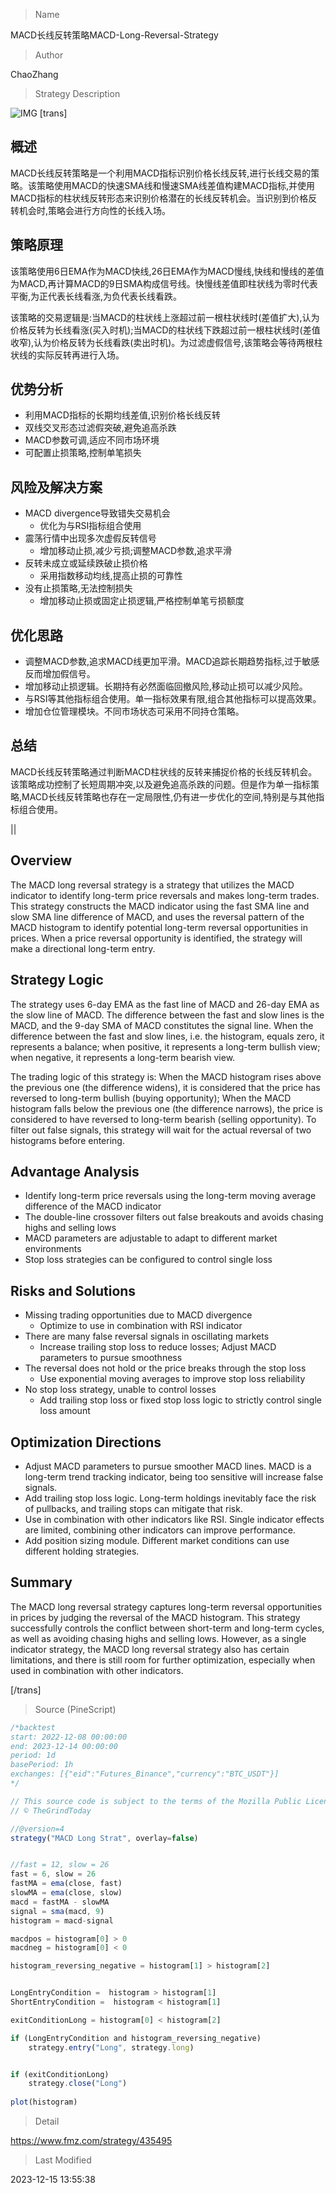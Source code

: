
> Name

MACD长线反转策略MACD-Long-Reversal-Strategy

> Author

ChaoZhang

> Strategy Description

![IMG](https://www.fmz.com/upload/asset/1ace83f1296ac50ac9c.png)
[trans]

## 概述

MACD长线反转策略是一个利用MACD指标识别价格长线反转,进行长线交易的策略。该策略使用MACD的快速SMA线和慢速SMA线差值构建MACD指标,并使用MACD指标的柱状线反转形态来识别价格潜在的长线反转机会。当识别到价格反转机会时,策略会进行方向性的长线入场。

## 策略原理

该策略使用6日EMA作为MACD快线,26日EMA作为MACD慢线,快线和慢线的差值为MACD,再计算MACD的9日SMA构成信号线。快慢线差值即柱状线为零时代表平衡,为正代表长线看涨,为负代表长线看跌。

该策略的交易逻辑是:当MACD的柱状线上涨超过前一根柱状线时(差值扩大),认为价格反转为长线看涨(买入时机);当MACD的柱状线下跌超过前一根柱状线时(差值收窄),认为价格反转为长线看跌(卖出时机)。为过滤虚假信号,该策略会等待两根柱状线的实际反转再进行入场。

## 优势分析

- 利用MACD指标的长期均线差值,识别价格长线反转
- 双线交叉形态过滤假突破,避免追高杀跌
- MACD参数可调,适应不同市场环境
- 可配置止损策略,控制单笔损失

## 风险及解决方案

- MACD divergence导致错失交易机会
    - 优化为与RSI指标组合使用
- 震荡行情中出现多次虚假反转信号
    - 增加移动止损,减少亏损;调整MACD参数,追求平滑
- 反转未成立或延续跌破止损价格
    - 采用指数移动均线,提高止损的可靠性
- 没有止损策略,无法控制损失
    - 增加移动止损或固定止损逻辑,严格控制单笔亏损额度

## 优化思路

- 调整MACD参数,追求MACD线更加平滑。MACD追踪长期趋势指标,过于敏感反而增加假信号。
- 增加移动止损逻辑。长期持有必然面临回撤风险,移动止损可以减少风险。
- 与RSI等其他指标组合使用。单一指标效果有限,组合其他指标可以提高效果。
- 增加仓位管理模块。不同市场状态可采用不同持仓策略。

## 总结

MACD长线反转策略通过判断MACD柱状线的反转来捕捉价格的长线反转机会。该策略成功控制了长短周期冲突,以及避免追高杀跌的问题。但是作为单一指标策略,MACD长线反转策略也存在一定局限性,仍有进一步优化的空间,特别是与其他指标组合使用。

||

## Overview 

The MACD long reversal strategy is a strategy that utilizes the MACD indicator to identify long-term price reversals and makes long-term trades. This strategy constructs the MACD indicator using the fast SMA line and slow SMA line difference of MACD, and uses the reversal pattern of the MACD histogram to identify potential long-term reversal opportunities in prices. When a price reversal opportunity is identified, the strategy will make a directional long-term entry.

## Strategy Logic

The strategy uses 6-day EMA as the fast line of MACD and 26-day EMA as the slow line of MACD. The difference between the fast and slow lines is the MACD, and the 9-day SMA of MACD constitutes the signal line. When the difference between the fast and slow lines, i.e. the histogram, equals zero, it represents a balance; when positive, it represents a long-term bullish view; when negative, it represents a long-term bearish view.

The trading logic of this strategy is: When the MACD histogram rises above the previous one (the difference widens), it is considered that the price has reversed to long-term bullish (buying opportunity); When the MACD histogram falls below the previous one (the difference narrows), the price is considered to have reversed to long-term bearish (selling opportunity). To filter out false signals, this strategy will wait for the actual reversal of two histograms before entering.

## Advantage Analysis  

- Identify long-term price reversals using the long-term moving average difference of the MACD indicator  
- The double-line crossover filters out false breakouts and avoids chasing highs and selling lows
- MACD parameters are adjustable to adapt to different market environments  
- Stop loss strategies can be configured to control single loss

## Risks and Solutions

- Missing trading opportunities due to MACD divergence
    - Optimize to use in combination with RSI indicator
- There are many false reversal signals in oscillating markets
    - Increase trailing stop loss to reduce losses; Adjust MACD parameters to pursue smoothness  
- The reversal does not hold or the price breaks through the stop loss
    - Use exponential moving averages to improve stop loss reliability
- No stop loss strategy, unable to control losses
    - Add trailing stop loss or fixed stop loss logic to strictly control single loss amount  

## Optimization Directions  

- Adjust MACD parameters to pursue smoother MACD lines. MACD is a long-term trend tracking indicator, being too sensitive will increase false signals.
- Add trailing stop loss logic. Long-term holdings inevitably face the risk of pullbacks, and trailing stops can mitigate that risk.  
- Use in combination with other indicators like RSI. Single indicator effects are limited, combining other indicators can improve performance.
- Add position sizing module. Different market conditions can use different holding strategies.  

## Summary  

The MACD long reversal strategy captures long-term reversal opportunities in prices by judging the reversal of the MACD histogram. This strategy successfully controls the conflict between short-term and long-term cycles, as well as avoiding chasing highs and selling lows. However, as a single indicator strategy, the MACD long reversal strategy also has certain limitations, and there is still room for further optimization, especially when used in combination with other indicators.

[/trans]



> Source (PineScript)

``` javascript
/*backtest
start: 2022-12-08 00:00:00
end: 2023-12-14 00:00:00
period: 1d
basePeriod: 1h
exchanges: [{"eid":"Futures_Binance","currency":"BTC_USDT"}]
*/

// This source code is subject to the terms of the Mozilla Public License 2.0 at https://mozilla.org/MPL/2.0/
// © TheGrindToday

//@version=4
strategy("MACD Long Strat", overlay=false)


//fast = 12, slow = 26
fast = 6, slow = 26
fastMA = ema(close, fast)
slowMA = ema(close, slow)
macd = fastMA - slowMA
signal = sma(macd, 9)
histogram = macd-signal

macdpos = histogram[0] > 0
macdneg = histogram[0] < 0

histogram_reversing_negative = histogram[1] > histogram[2]


LongEntryCondition =  histogram > histogram[1] 
ShortEntryCondition =  histogram < histogram[1]

exitConditionLong = histogram[0] < histogram[2]

if (LongEntryCondition and histogram_reversing_negative)
    strategy.entry("Long", strategy.long)


if (exitConditionLong)
    strategy.close("Long")
    
plot(histogram)

```

> Detail

https://www.fmz.com/strategy/435495

> Last Modified

2023-12-15 13:55:38
